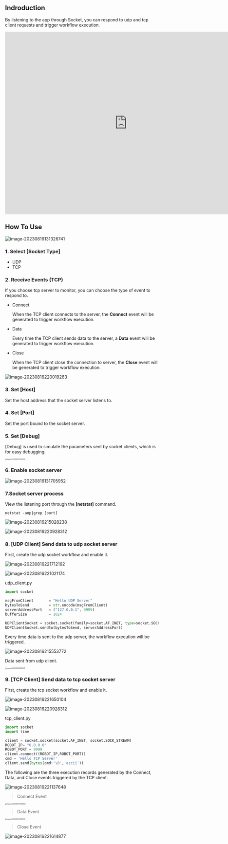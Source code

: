 

## Indroduction

By listening to the app through Socket, you can respond to udp and tcp client requests and trigger workflow execution.

<iframe width="800" height="600" src="https://www.youtube.com/embed/ro24OHsGIEc" frameborder="0" allowfullscreen></iframe>

## How To Use

![image-20230816131326741](./img/socket-1.png)

### 1. Select [Socket Type]

- UDP
- TCP



### 2. Receive Events (TCP)

If you choose tcp server to monitor, you can choose the type of event to respond to.

- Connect

  When the TCP client connects to the server, the **Connect** event will be generated to trigger workflow execution.

- Data

  Every time the TCP client sends data to the server, a **Data** event will be generated to trigger workflow execution.

- Close

  When the TCP client close the connection to server, the **Close** event will be generated to trigger workflow execution.

![image-20230816220019263](./img/socket-7.png)

### 3. Set [Host]

Set the host address that the socket server listens to.



### 4. Set [Port]

Set the port bound to the socket server.



### 5. Set [Debug]

[Debug] is used to simulate the parameters sent by socket clients, which is for easy debugging.

<img src="./img/socket-2.png" alt="image-20230816131506696" style="zoom:33%;" />



### 6. Enable socket server

![image-20230816131705952](./img/socket-3.png)



### 7.Socket server process

View the listening port through the **[netstat]** command.

```shell
netstat -anp|grep [port]
```

![image-20230816215028238](./img/socket-4.png)

![image-20230816220928312](./img/socket-8.png)



### 8. [UDP Client] Send data to udp socket server

First, create the udp socket workflow and enable it.

![image-20230816221712162](./img/socket-15.png)

![image-20230816221021174](./img/socket-9.png)

udp_client.py

```python
import socket

msgFromClient       = "Hello UDP Server"
bytesToSend         = str.encode(msgFromClient)
serverAddressPort   = ("127.0.0.1", 9999)
bufferSize          = 1024

UDPClientSocket = socket.socket(family=socket.AF_INET, type=socket.SOCK_DGRAM)
UDPClientSocket.sendto(bytesToSend, serverAddressPort)
```

Every time data is sent to the udp server, the workflow execution will be triggered.

![image-20230816215553772](./img/socket-5.png)



Data sent from udp client.

<img src="./img/socket-6.png" alt="image-20230816215629170" style="zoom: 33%;" />



### 9. [TCP Client] Send data to tcp socket server

First, create the tcp socket workflow and enable it.

![image-20230816221650104](./img/socket-14.png)

![image-20230816220928312](./img/socket-8.png)

tcp_client.py

```python
import socket
import time

client = socket.socket(socket.AF_INET, socket.SOCK_STREAM)
ROBOT_IP= "0.0.0.0"
ROBOT_PORT = 9999
client.connect((ROBOT_IP,ROBOT_PORT))
cmd = 'Hello TCP Server'
client.send(bytes(cmd+'\0','ascii'))
```

The following are the three execution records generated by the Connect, Data, and Close events triggered by the TCP client.

![image-20230816221137648](./img/socket-10.png)



> Connect Event

<img src="./img/socket-11.png" alt="image-20230816221458066" style="zoom:33%;" />

> Data Event

<img src="./img/socket-12.png" alt="image-20230816221538159" style="zoom:33%;" />

> Close Event

![image-20230816221614877](./img/socket-13.png)